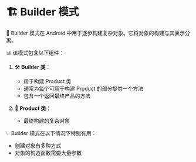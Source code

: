 # 🏗️ Builder 模式

🔹 Builder 模式在 Android 中用于逐步构建复杂对象。它将对象的构建与其表示分离。

📊 该模式包含以下组件：

1. 🛠️ **Builder 类**：
   - 用于构建 Product 类
   - 通常为每个可用于构建 Product 的部分提供一个方法
   - 包含一个返回最终产品的方法

2. 🎁 **Product 类**：
   - 最终构建的复杂对象

💡 Builder 模式在以下情况下特别有用：
- 创建对象有多种方式
- 对象的构造函数需要大量参数